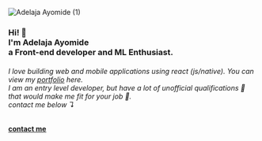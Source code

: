 ![Adelaja Ayomide (1)](https://user-images.githubusercontent.com/79877061/167032856-013d0be9-6017-468b-8f15-106e6f26965c.png)

<!-- - 👋 Hi, I’m @ifeoluwaayo
- 👀 I’m interested in collaborations
- 🌱 I’m currently learning React (JS/NATIVE)
- 🚀 Web3.5 developer
- 💞️ I’m looking to collaborate on real world projects
- 📫 How to reach me @adeayomide112@gmail.com -->

<!---
ifeoluwaayo/ifeoluwaayo is a ✨ special ✨ repository because its `README.md` (this file) appears on your GitHub profile.
You can click the Preview link to take a look at your changes.
--->

<h3>Hi! 👋<br>I'm Adelaja Ayomide <br>a Front-end developer and ML Enthusiast.</h3>
<h6>I love building web and mobile applications using react (js/native). You can view my <a href="https://stephenajulu.com/portfolio">portfolio</a> here.<br>I am an entry level developer, but have a lot of unofficial qualifications 👀 that would make me fit for your job 🚀.<br>contact me below ↴

<h4> <a href="https://stephenajulu.com/links">contact me</a></h4>


